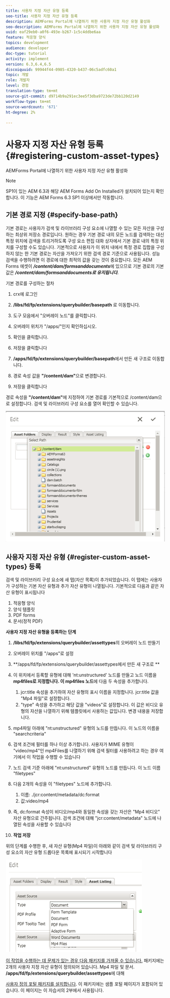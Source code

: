 ```yaml
---
title: 사용자 지정 자산 유형 등록
seo-title: 사용자 지정 자산 유형 등록
description: AEMForms Portal에 나열하기 위한 사용자 지정 자산 유형 활성화
seo-description: AEMForms Portal에 나열하기 위한 사용자 지정 자산 유형 활성화
uuid: eaf29eb0-a0f6-493e-b267-1c5c4ddbe6aa
feature: 적응형 양식
topics: development
audience: developer
doc-type: tutorial
activity: implement
version: 6.3,6.4,6.5
discoiquuid: 99944f44-0985-4320-b437-06c5adfc60a1
topic: 개발
role: 개발자
level: 경험
translation-type: tm+mt
source-git-commit: d9714b9a291ec3ee5f3dba9723de72bb120d2149
workflow-type: tm+mt
source-wordcount: '671'
ht-degree: 2%

---
```



# 사용자 지정 자산 유형 등록 {#registering-custom-asset-types}

AEMForms Portal에 나열하기 위한 사용자 지정 자산 유형 활성화

>[!NOTE]
>
>SP1이 있는 AEM 6.3과 해당 AEM Forms Add On Installed가 설치되어 있는지 확인합니다. 이 기능은 AEM Forms 6.3 SP1 이상에서만 작동합니다.

## 기본 경로 지정 {#specify-base-path}

기본 경로는 사용자가 검색 및 라이브러리 구성 요소에 나열할 수 있는 모든 자산을 구성하는 최상위 저장소 경로입니다. 원하는 경우 기본 경로 내의 모든 노드를 검색하는 대신 특정 위치에 검색을 트리거하도록 구성 요소 편집 대화 상자에서 기본 경로 내의 특정 위치를 구성할 수도 있습니다. 기본적으로 사용자가 이 위치 내에서 특정 경로 집합을 구성하지 않는 한 기본 경로는 자산을 가져오기 위한 검색 경로 기준으로 사용됩니다. 성능 검색을 수행하려면 이 경로에 대한 최적의 값을 갖는 것이 중요합니다. 모든 AEM Forms 에셋이 **_/content/dam/formsanddocuments_**&#x200B;에 있으므로 기본 경로의 기본값은 **_/content/dam/formsanddocuments로 유지됩니다._**

기본 경로를 구성하는 절차

1. crx에 로그인
1. **/libs/fd/fp/extensions/querybuilder/basepath** 로 이동합니다.

1. 도구 모음에서 &quot;오버레이 노드&quot;를 클릭합니다.
1. 오버레이 위치가 &quot;/apps/&quot;인지 확인하십시오.
1. 확인을 클릭합니다.
1. 저장을 클릭합니다
1. **/apps/fd/fp/extensions/querybuilder/basepath**&#x200B;에서 만든 새 구조로 이동합니다.

1. 경로 속성 값을 **&quot;/content/dam&quot;**&#x200B;으로 변경합니다.
1. 저장을 클릭합니다

경로 속성을 **&quot;/content/dam&quot;**&#x200B;에 지정하여 기본 경로를 기본적으로 /content/dam으로 설정합니다. 검색 및 라이브러리 구성 요소를 열어 확인할 수 있습니다.

![바세패스](assets/basepath.png)

## 사용자 지정 자산 유형 {#register-custom-asset-types} 등록

검색 및 라이브러리 구성 요소에 새 탭(자산 목록)이 추가되었습니다. 이 탭에는 사용자가 구성하는 기본 자산 유형과 추가 자산 유형이 나열됩니다. 기본적으로 다음과 같은 자산 유형이 표시됩니다

1. 적응형 양식
1. 양식 템플릿
1. PDF forms
1. 문서(정적 PDF)

**사용자 지정 자산 유형을 등록하는 단계**

1. **/libs/fd/fp/extensions/querybuilder/assettypes**&#x200B;의 오버레이 노드 만들기

1. 오버레이 위치를 &quot;/apps&quot;로 설정
1. **/apps/fd/fp/extensions/querybuilder/assettypes에서 만든 새 구조로 **

1. 이 위치에서 등록할 유형에 대해 &#39;nt:unstructured&#39; 노드를 만들고 노드 이름을 **mp4files로 지정합니다. 이 mp4files 노드**&#x200B;에 다음 두 속성을 추가합니다.

   1. jcr:title 속성을 추가하여 자산 유형의 표시 이름을 지정합니다. jcr:title 값을 &quot;Mp4 파일&quot;로 설정합니다.
   1. &quot;type&quot; 속성을 추가하고 해당 값을 &quot;videos&quot;로 설정합니다. 이 값은 비디오 유형의 자산을 나열하기 위해 템플릿에서 사용하는 값입니다. 변경 내용을 저장합니다.

1. mp4파일 아래에 &quot;nt:unstructured&quot; 유형의 노드를 만듭니다. 이 노드의 이름을 &quot;searchcriteria&quot;
1. 검색 조건에 필터를 하나 이상 추가합니다. 사용자가 MIME 유형이 &quot;video/mp4&quot;인 mp4Files를 나열하기 위해 검색 필터를 사용하려고 하는 경우 여기에서 이 작업을 수행할 수 있습니다
1. 노드 검색 기준 아래에 &quot;nt:unstructured&quot; 유형의 노드를 만듭니다. 이 노드 이름 &quot;filetypes&quot;
1. 다음 2개의 속성을 이 &quot;filetypes&quot; 노드에 추가합니다.

   1. 이름: ./jcr:content/metadata/dc:format
   1. 값:video/mp4

1. 즉, dc:format 속성이 비디오/mp4와 동일한 속성을 갖는 자산은 &quot;Mp4 비디오&quot; 자산 유형으로 간주됩니다. 검색 조건에 대해 &quot;jcr:content/metadata&quot; 노드에 나열된 속성을 사용할 수 있습니다

1. **작업 저장**

위의 단계를 수행한 후, 새 자산 유형(Mp4 파일)이 아래와 같이 검색 및 라이브러리 구성 요소의 자산 유형 드롭다운 목록에 표시되기 시작합니다

![mp4파일](assets/mp4files.png)

[이 작업을 수행하는 데 문제가 있는 경우 다음 패키지를 가져올 수 있습니다.](assets/assettypeskt1.zip) 패키지에는 2개의 사용자 지정 자산 유형이 정의되어 있습니다. Mp4 파일 및 문서. **/apps/fd/fp/extensions/querybuilder/assettypes**&#x200B;에 대해

[사용자 정의 포털 패키지를 설치합니다](assets/customportalpage.zip). 이 패키지에는 샘플 포털 페이지가 포함되어 있습니다. 이 페이지는 이 자습서의 2부에서 사용됩니다.

